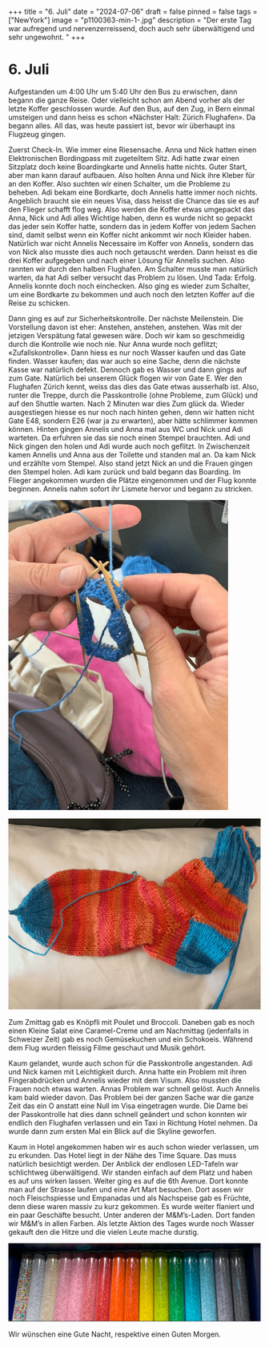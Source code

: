 +++
title = "6. Juli"
date = "2024-07-06"
draft = false
pinned = false
tags = ["NewYork"]
image = "p1100363-min-1-.jpg"
description = "Der erste Tag war aufregend und nervenzerreissend, doch auch sehr überwältigend und sehr ungewohnt. "
+++
# 6. Juli

Aufgestanden um 4:00 Uhr um 5:40 Uhr den Bus zu erwischen, dann begann die ganze Reise. Oder vielleicht schon am Abend vorher als der letzte Koffer geschlossen wurde. Auf den Bus, auf den Zug, in Bern einmal umsteigen und dann heiss es schon «Nächster Halt: Zürich Flughafen». Da begann alles. All das, was heute passiert ist, bevor wir überhaupt ins Flugzeug gingen.

Zuerst Check-In. Wie immer eine Riesensache. Anna und Nick hatten einen Elektronischen Bordingpass mit zugeteiltem Sitz. Adi hatte zwar einen Sitzplatz doch keine Boardingkarte und Annelis hatte nichts. Guter Start, aber man kann darauf aufbauen. Also holten Anna und Nick ihre Kleber für an den Koffer. Also suchten wir einen Schalter, um die Probleme zu beheben. Adi bekam eine Bordkarte, doch Annelis hatte immer noch nichts. Angeblich braucht sie ein neues Visa, dass heisst die Chance das sie es auf den Flieger schafft flog weg. Also werden die Koffer etwas umgepackt das Anna, Nick und Adi alles Wichtige haben, denn es wurde nicht so gepackt das jeder sein Koffer hatte, sondern das in jedem Koffer von jedem Sachen sind, damit selbst wenn ein Koffer nicht ankommt wir noch Kleider haben. Natürlich war nicht Annelis Necessaire im Koffer von Annelis, sondern das von Nick also musste dies auch noch getauscht werden. Dann heisst es die drei Koffer aufgegeben und nach einer Lösung für Annelis suchen. Also rannten wir durch den halben Flughafen. Am Schalter musste man natürlich warten, da hat Adi selber versucht das Problem zu lösen. Und Tada: Erfolg. Annelis konnte doch noch einchecken. Also ging es wieder zum Schalter, um eine Bordkarte zu bekommen und auch noch den letzten Koffer auf die Reise zu schicken.

Dann ging es auf zur Sicherheitskontrolle. Der nächste Meilenstein. Die Vorstellung davon ist eher: Anstehen, anstehen, anstehen. Was mit der jetzigen Verspätung fatal gewesen wäre. Doch wir kam so geschmeidig durch die Kontrolle wie noch nie. Nur Anna wurde noch geflitzt; «Zufallskontrolle». Dann hiess es nur noch Wasser kaufen und das Gate finden. Wasser kaufen; das war auch so eine Sache, denn die nächste Kasse war natürlich defekt. Dennoch gab es Wasser und dann gings auf zum Gate. Natürlich bei unserem Glück flogen wir von Gate E. Wer den Flughafen Zürich kennt, weiss das dies das Gate etwas ausserhalb ist. Also, runter die Treppe, durch die Passkontrolle (ohne Probleme, zum Glück) und auf den Shuttle warten. Nach 2 Minuten war dies Zum glück da. Wieder ausgestiegen hiesse es nur noch nach hinten gehen, denn wir hatten nicht Gate E48, sondern E26 (war ja zu erwarten), aber hätte schlimmer kommen können. Hinten gingen Annelis und Anna mal aus WC und Nick und Adi warteten. Da erfuhren sie das sie noch einen Stempel brauchten. Adi und Nick gingen den holen und Adi wurde auch noch geflitzt. In Zwischenzeit kamen Annelis und Anna aus der Toilette und standen mal an. Da kam Nick und erzählte vom Stempel. Also stand jetzt Nick an und die Frauen gingen den Stempel holen. Adi kam zurück und bald begann das Boarding. Im Flieger angekommen wurden die Plätze eingenommen und der Flug konnte beginnen. Annelis nahm sofort ihr Lismete hervor und begann zu stricken. 

![ Hier sieht man wie weit sie am Anfand des Fluges war:   ](screenshot-2024-07-07-024457.png)

![Und hier ist sie am Ende des Fluges: ](screenshot-2024-07-07-024709-1-.png)





Zum Zmittag gab es Knöpfli mit Poulet und Broccoli. Daneben gab es noch einen Kleine Salat eine Caramel-Creme und am Nachmittag (jedenfalls in Schweizer Zeit) gab es noch Gemüsekuchen und ein Schokoeis. Während dem Flug wurden fleissig Filme geschaut und Musik gehört.

Kaum gelandet, wurde auch schon für die Passkontrolle angestanden. Adi und Nick kamen mit Leichtigkeit durch. Anna hatte ein Problem mit ihren Fingerabdrücken und Annelis wieder mit dem Visum. Also mussten die Frauen noch etwas warten. Annas Problem war schnell gelöst. Auch Annelis kam bald wieder davon. Das Problem bei der ganzen Sache war die ganze Zeit das ein O anstatt eine Null im Visa eingetragen wurde. Die Dame bei der Passkontrolle hat dies dann schnell geändert und schon konnten wir endlich den Flughafen verlassen und ein Taxi in Richtung Hotel nehmen. Da wurde dann zum ersten Mal ein Blick auf die Skyline geworfen.

Kaum in Hotel angekommen haben wir es auch schon wieder verlassen, um zu erkunden. Das Hotel liegt in der Nähe des Time Square. Das muss natürlich besichtigt werden. Der Anblick der endlosen LED-Tafeln war schlichtweg überwältigend. Wir standen einfach auf dem Platz und haben es auf uns wirken lassen. Weiter ging es auf die 6th Avenue. Dort konnte man auf der Strasse laufen und eine Art Mart besuchen. Dort assen wir noch Fleischspiesse und Empanadas und als Nachspeise gab es Früchte, denn diese waren massiv zu kurz gekommen. Es wurde weiter flaniert und ein paar Geschäfte besucht. Unter anderen der M&M’s-Laden. Dort fanden wir M&M’s in allen Farben. Als letzte Aktion des Tages wurde noch Wasser gekauft den die Hitze und die vielen Leute mache durstig.



![](screenshot-2024-07-07-031553.png)

Wir wünschen eine Gute Nacht, respektive einen Guten Morgen.